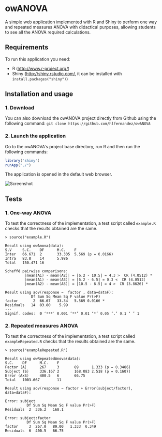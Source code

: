 owANOVA
========================

A simple web application implemented with R and Shiny to perform one way and repeated measures ANOVA with didactical purposes, allowing students to see all the ANOVA required calculations.

Requirements
------------
To run this application you need:
  - R (http://www.r-project.org/)
  - Shiny (http://shiny.rstudio.com/, it can be installed with `install.packages("shiny")`)
  
Installation and usage
------------
### 1. Download
You can also download the owANOVA project directly from Github using the following command:
`git clone https://github.com/hlfernandez/owANOVA`

### 2. Launch the application

Go to the owANOVA's project base directory, run R and then run the following commands:
```R
library("shiny")
runApp("./")
```

The application is opened in the default web browser.

![Screenshot](https://raw.github.com/hlfernandez/owANOVA/master/screenshots/screenshot.png)

Tests
------------
### 1. One-way ANOVA

To test the correctness of the implementation, a test script called `example.R` checks that the results obtained are the same.

```
> source("example.R")

Result using owAnova(data):
S.V     S.C.    DF      M.C.    F
Inter   66.671  2       33.335  5.569 (p = 0.0166)
Intra   83.8    14      5.986
Total   150.471 16

Scheffé pairwise comparisons:
         |mean(A1) - mean(A2)| = |6.2 - 10.5| = 4.3 >  CR (4.0512) * 
         |mean(A1) - mean(A3)| = |6.2 - 6.5| = 0.3 <  CR (4.0512)  
         |mean(A2) - mean(A3)| = |10.5 - 6.5| = 4 >  CR (3.8626) * 

Result using aov(response ~  factor , data=dataF):
            Df Sum Sq Mean Sq F value Pr(>F)  
factor       2  66.67   33.34   5.569 0.0166 *
Residuals   14  83.80    5.99                 
---
Signif. codes:  0 ‘***’ 0.001 ‘**’ 0.01 ‘*’ 0.05 ‘.’ 0.1 ‘ ’ 1
```

### 2. Repeated measures ANOVA

To test the correctness of the implementation, a test script called `exampleRepeated.R` checks that the results obtained are the same.

```
> source("exampleRepeated.R")

Result using owRepeatedAnova(data):
S.C.    DF      M.C.    F
Factor (A)      267     3       89      1.333 (p = 0.3486)
Subject (S)     336.167 2       168.083 2.518 (p = 0.1607)
Error (AxS)     400.5   6       66.75
Total   1003.667        11

Result using aov(response ~ factor + Error(subject/factor), data=dataF):

Error: subject
          Df Sum Sq Mean Sq F value Pr(>F)
Residuals  2  336.2   168.1               

Error: subject:factor
          Df Sum Sq Mean Sq F value Pr(>F)
factor     3  267.0   89.00   1.333  0.349
Residuals  6  400.5   66.75        
```